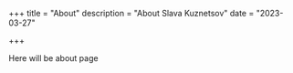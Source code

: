 +++
title = "About"
description = "About Slava Kuznetsov"
date = "2023-03-27"


+++

Here will be about page
